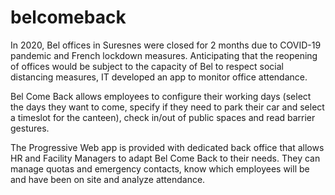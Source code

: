 # belcomeback

In 2020, Bel offices in Suresnes were closed for 2 months due to COVID-19 pandemic and French lockdown measures. Anticipating that the reopening of offices would be subject to the capacity of Bel to respect social distancing measures, IT developed an app to monitor office attendance.

Bel Come Back allows employees to configure their working days (select the days they want to come, specify if they need to park their car and select a timeslot for the canteen), check in/out of public spaces and read barrier gestures.

The Progressive Web app is provided with dedicated back office that allows HR and Facility Managers to adapt Bel Come Back to their needs. They can manage quotas and emergency contacts, know which employees will be and have been on site and analyze attendance.


